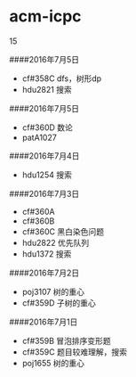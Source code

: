 # acm-icpc
15

####2016年7月5日
- cf#358C dfs，树形dp
- hdu2821 搜索

####2016年7月5日
- cf#360D 数论
- patA1027

####2016年7月4日
- hdu1254 搜索

####2016年7月3日
- cf#360A
- cf#360B
- cf#360C 黑白染色问题
- hdu2822 优先队列
- hdu1372 搜索

####2016年7月2日
- poj3107 树的重心
- cf#359D 子树的重心

####2016年7月1日  
- cf#359B 冒泡排序变形题
- cf#359C 题目较难理解，搜索
- poj1655 树的重心
